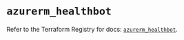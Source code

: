 # `azurerm_healthbot`

Refer to the Terraform Registry for docs: [`azurerm_healthbot`](https://registry.terraform.io/providers/hashicorp/azurerm/3.103.1/docs/resources/healthbot).
